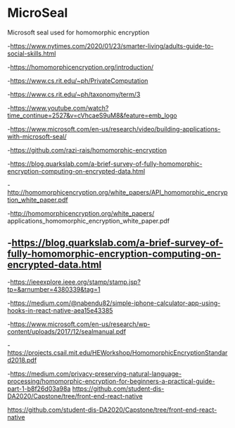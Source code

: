 ﻿# MicroSeal
Microsoft seal used for homomorphic encryption

-https://www.nytimes.com/2020/01/23/smarter-living/adults-guide-to-social-skills.html

-https://homomorphicencryption.org/introduction/

-https://www.cs.rit.edu/~ph/PrivateComputation

-https://www.cs.rit.edu/~ph/taxonomy/term/3

-https://www.youtube.com/watch?time_continue=2527&v=cVhcaeS9uM8&feature=emb_logo

-https://www.microsoft.com/en-us/research/video/building-applications-with-microsoft-seal/

-https://github.com/razi-rais/homomorphic-encryption

-https://blog.quarkslab.com/a-brief-survey-of-fully-homomorphic-encryption-computing-on-encrypted-data.html

-http://homomorphicencryption.org/white_papers/API_homomorphic_encryption_white_paper.pdf

-http://homomorphicencryption.org/white_papers/
applications_homomorphic_encryption_white_paper.pdf

-https://blog.quarkslab.com/a-brief-survey-of-fully-homomorphic-encryption-computing-on-encrypted-data.html
-

-https://ieeexplore.ieee.org/stamp/stamp.jsp?tp=&arnumber=4380339&tag=1

-https://medium.com/@nabendu82/simple-iphone-calculator-app-using-hooks-in-react-native-aea15e43385

-https://www.microsoft.com/en-us/research/wp-content/uploads/2017/12/sealmanual.pdf

-https://projects.csail.mit.edu/HEWorkshop/HomomorphicEncryptionStandard2018.pdf

-https://medium.com/privacy-preserving-natural-language-processing/homomorphic-encryption-for-beginners-a-practical-guide-part-1-b8f26d03a98a
https://github.com/student-dis-DA2020/Capstone/tree/front-end-react-native



https://github.com/student-dis-DA2020/Capstone/tree/front-end-react-native
